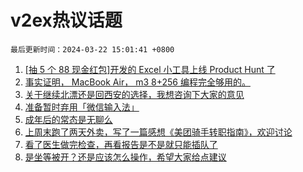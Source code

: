 # v2ex热议话题

`最后更新时间：2024-03-22 15:01:41 +0800`

1. [[抽 5 个 88 现金红包]开发的 Excel 小工具上线 Product Hunt 了](https://www.v2ex.com/t/1025770)
1. [事实证明， MacBook Air， m3 8+256 编程完全够用的。](https://www.v2ex.com/t/1025889)
1. [关于继续北漂还是回西安的选择，我想咨询下大家的意见](https://www.v2ex.com/t/1025761)
1. [准备暂时弃用「微信输入法」](https://www.v2ex.com/t/1025936)
1. [成年后的常态是无聊么](https://www.v2ex.com/t/1025970)
1. [上周末跑了两天外卖，写了一篇感想《美团骑手转职指南》，欢迎讨论](https://www.v2ex.com/t/1025993)
1. [看了医生做完检查，再看报告是不是就只能插队了](https://www.v2ex.com/t/1025783)
1. [是坐等被开？还是应该怎么操作，希望大家给点建议](https://www.v2ex.com/t/1025957)

